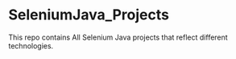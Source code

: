 # SeleniumJava_Projects
This repo contains All Selenium Java projects that reflect different technologies.

